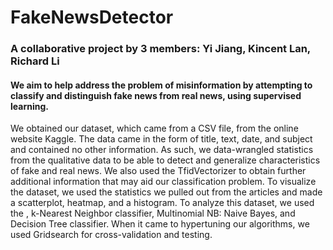 # FakeNewsDetector

### A collaborative project by 3 members: Yi Jiang, Kincent Lan, Richard Li

#### We aim to help address the problem of misinformation by attempting to classify and distinguish fake news from real news, using supervised learning.

We obtained our dataset, which came from a CSV file, from the online website Kaggle. The data came in the form of title, text, date, and subject and contained no other information. As such, we data-wrangled statistics from the qualitative data to be able to detect and generalize characteristics of fake and real news. We also used the TfidVectorizer to obtain further additional information that may aid our classification problem. To visualize the dataset, we used the statistics we pulled out from the articles and made a scatterplot, heatmap, and a histogram. To analyze this dataset, we used the , k-Nearest Neighbor classifier, Multinomial NB: Naive Bayes, and Decision Tree classifier. When it came to hypertuning our algorithms, we used Gridsearch for cross-validation and testing.
